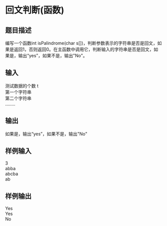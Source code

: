  # 回文判断(函数)  
  
 ## 题目描述  
 编写一个函数int isPalindrome(char s[])，判断参数表示的字符串是否是回文，如果是返回1，否则返回0。在主函数中调用它，判断输入的字符串是否是回文，如果是，输出“yes”，如果不是，输出"No"。  
   
 ## 输入  
 测试数据的个数 t  
 第一个字符串  
 第二个字符串  
 ........  
   
 ## 输出  
 如果是，输出“yes”，如果不是，输出"No"  
   
 ## 样例输入  
 3  
 abba  
 abcba  
 ab  
 ## 样例输出  
 Yes  
 Yes  
 No  
   
  
